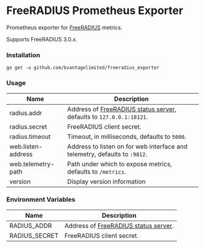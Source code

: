 # FreeRADIUS Prometheus Exporter

Prometheus exporter for [FreeRADIUS](https://freeradius.org) metrics.

Supports FreeRADIUS 3.0.x.

### Installation

    go get -u github.com/bvantagelimited/freeradius_exporter

### Usage

Name               | Description
-------------------|------------
radius.addr        | Address of [FreeRADIUS status server](https://wiki.freeradius.org/config/Status), defaults to `127.0.0.1:18121`.
radius.secret      | FreeRADIUS client secret.
radius.timeout     | Timeout, in milliseconds, defaults to `5000`.
web.listen-address | Address to listen on for web interface and telemetry, defaults to `:9812`.
web.telemetry-path | Path under which to expose metrics, defaults to `/metrics`.
version            | Display version information


### Environment Variables

Name               | Description
-------------------|------------
RADIUS_ADDR        | Address of [FreeRADIUS status server](https://wiki.freeradius.org/config/Status).
RADIUS_SECRET      | FreeRADIUS client secret.

